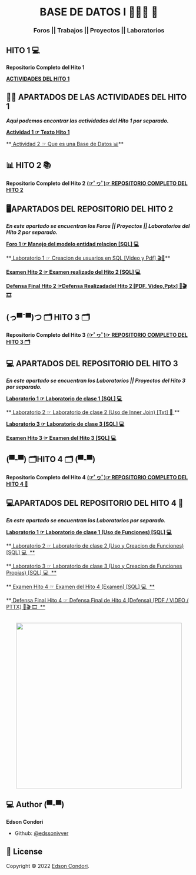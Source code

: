 <h1 align="center">  BASE DE DATOS I 👨🏽‍💻​ 🤖​</h1>
<h3 align="center">Foros || Trabajos || Proyectos || Laboratorios </h3>

##  HITO 1 💻

**Repositorio Completo del Hito 1**

<A href="https://github.com/jamalex14/BASE-DE-DATOS-1/tree/main/HITO%201"> **ACTIVIDADES DEL HITO 1**  </A>


## 👨‍💻 APARTADOS DE LAS ACTIVIDADES DEL HITO 1

***Aqui podemos encontrar las actividades del Hito 1 por separado.***


**<A href="https://github.com/jamalex14/BASE-DE-DATOS-1/blob/main/HITO%201/HITO%201.txt"> Actividad 1 ☞ Texto Hito 1 </A>**
<p> **<A href="https://github.com/jamalex14/BASE-DE-DATOS-1/blob/main/HITO%201/QUE_ES_UNA_BASE_DE_DATOS.docx"> Actividad 2 ☞ Que es una Base de Datos  📊​</A>**
</p>


## 📊  HITO 2 📚

**Repositorio Completo del Hito 2**
<A href="https://github.com/edssonivver/BASE-DE-DATOS-1/tree/main/Hito_2"> 
**(☞ﾟヮﾟ)☞ REPOSITORIO COMPLETO DEL HITO 2**  </A>

## ​🖥️​ APARTADOS DEL REPOSITORIO DEL HITO 2

***En este apartado se encuentran los Foros || Proyectos || Laboratorios del Hito 2 por separado.***


**<A href="https://github.com/edssonivver/BASE-DE-DATOS-1/tree/main/Hito_2/Foros/FORO1"> Foro 1 ☞   Manejo del modelo entidad relacion [SQL] 💻 </A>**
<p> **<A href="https://github.com/edssonivver/BASE-DE-DATOS-1/tree/main/Hito_2/Laboratorios/LAB1"> Laboratorio 1 ☞ Creacion de usuarios en SQL [Video y Pdf] 🎬​📙​</A>**

**<A href="https://github.com/edssonivver/BASE-DE-DATOS-1/tree/main/Hito_2/ExamenH2">Examen Hito 2 ☞ Examen realizado del Hito 2 [SQL] 💻</A>**

**<A href="https://github.com/edssonivver/BASE-DE-DATOS-1/tree/main/Hito_2/DefensaH2/DefensaFinalH2">Defensa Final Hito 2 ☞Defensa Realizadadel Hito 2 [PDF, Video,Pptx] ​📙​🎬 🎞️​</A>**
</p>


## (っ▀¯▀)つ 🗂️​ HITO 3 🗂️​

**Repositorio Completo del Hito 3**
<A href="https://github.com/edssonivver/BASE-DE-DATOS-1/tree/main/Hito3"> **(☞ﾟヮﾟ)☞ REPOSITORIO COMPLETO DEL HITO 3 🗂️​**  </A>

## ​💻​​ APARTADOS DEL REPOSITORIO DEL HITO 3

***En este apartado se encuentran los Laboratorios || Proyectos del Hito 3 por separado.***


**<A href="https://github.com/edssonivver/BASE-DE-DATOS-1/tree/main/Hito3/Labs/Lab1"> Laboratorio 1 ☞   Laboratorio de clase 1 [SQL] 💻 </A>**
<p> **<A href="https://github.com/edssonivver/BASE-DE-DATOS-1/tree/main/Hito3/Labs/Lab2"> Laboratorio 2 ☞ Laboratorio de clase 2 (Uso de Inner Join) [Txt] 📄​ </A>**

**<A href="https://github.com/edssonivver/BASE-DE-DATOS-1/tree/main/Hito3/Labs/Lab3">Laboratorio 3 ☞ Laboratorio de clase 3 [SQL] 💻</A>**

**<A href="https://github.com/edssonivver/BASE-DE-DATOS-1/tree/main/Hito_2/DefensaH2/DefensaFinalH2">Examen Hito 3 ☞ Examen del Hito 3 [SQL] 💻</A>**
</p>

## (▀-▀) 🗂️​ HITO 4 🗂️ (▀-▀)​

**Repositorio Completo del Hito 4**
<A href="https://github.com/edssonivver/BASE-DE-DATOS-1/tree/main/Hito_4/Laboratorios"> **(☞ﾟヮﾟ)☞ REPOSITORIO COMPLETO DEL HITO 4 🤖​**  </A>

## ​💻​​ APARTADOS DEL REPOSITORIO DEL HITO 4 🤖

***En este apartado se encuentran los Laboratorios por separado.***


**<A href="https://github.com/edssonivver/BASE-DE-DATOS-1/tree/main/Hito_4/Laboratorios/LABORATORIO_1"> Laboratorio 1 ☞   Laboratorio de clase 1 (Uso de Funciones) [SQL] 💻 </A>**
<p> **<A href="https://github.com/edssonivver/BASE-DE-DATOS-1/tree/main/Hito_4/Laboratorios/LABORATORIO_2"> Laboratorio 2 ☞ Laboratorio de clase 2 (Uso y Creacion de Funciones) [SQL] 💻 ​ **</A>

**<A href="https://github.com/edssonivver/BASE-DE-DATOS-1/tree/main/Hito_4/Laboratorios/LABORATORIO_3"> Laboratorio 3 ☞ Laboratorio de clase 3 (Uso y Creacion de Funciones Propias) [SQL] 💻 ​ **</A>

**<A href="https://github.com/edssonivver/BASE-DE-DATOS-1/tree/main/Hito_4/Examen_H4"> Examen Hito 4 ☞ Examen del Hito 4 (Examen) [SQL] 💻 ​ **</A>

**<A href="https://github.com/edssonivver/BASE-DE-DATOS-1/tree/main/Hito_4/DefensaH4/DefensaFinalH4"> Defensa Final Hito 4 ☞ Defensa Final de Hito 4 (Defensa) [PDF / VIDEO / PTTX] ​📙​🎬 🎞️​ ​ **</A>
</p>

## 
<p align="center">
    <img img src="https://media.tenor.com/qJ5evVs-_uUAAAAC/coding.gif" width="450">
	
</p>


## 💻 Author (▀-▀)

**Edson Condori**
- Github: [@edssonivver](https://github.com/edssonivver)

## 📝 License

Copyright © 2022 [Edson Condori](https://github.com/edssonivver).
